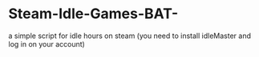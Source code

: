 # Steam-Idle-Games-BAT-
a simple script for idle hours on steam (you need to install idleMaster and log in on your account)
